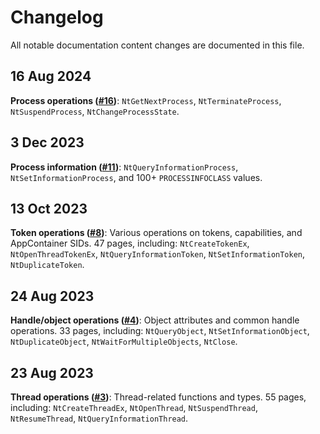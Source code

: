 # Changelog

All notable documentation content changes are documented in this file.
<!-- content -->
## 16 Aug 2024
**Process operations ([#16](https://github.com/m417z/ntdoc/pull/16))**: `NtGetNextProcess`, `NtTerminateProcess`, `NtSuspendProcess`, `NtChangeProcessState`.

## 3 Dec 2023
**Process information ([#11](https://github.com/m417z/ntdoc/pull/11))**: `NtQueryInformationProcess`, `NtSetInformationProcess`, and 100+ `PROCESSINFOCLASS` values.

## 13 Oct 2023

**Token operations ([#8](https://github.com/m417z/ntdoc/pull/8))**: Various operations on tokens, capabilities, and AppContainer SIDs. 47 pages, including: `NtCreateTokenEx`, `NtOpenThreadTokenEx`, `NtQueryInformationToken`, `NtSetInformationToken`, `NtDuplicateToken`.

## 24 Aug 2023

**Handle/object operations ([#4](https://github.com/m417z/ntdoc/pull/4))**: Object attributes and common handle operations. 33 pages, including: `NtQueryObject`, `NtSetInformationObject`, `NtDuplicateObject`, `NtWaitForMultipleObjects`, `NtClose`.
<!-- more -->
## 23 Aug 2023

**Thread operations ([#3](https://github.com/m417z/ntdoc/pull/3))**: Thread-related functions and types. 55 pages, including: `NtCreateThreadEx`, `NtOpenThread`, `NtSuspendThread`, `NtResumeThread`, `NtQueryInformationThread`.
